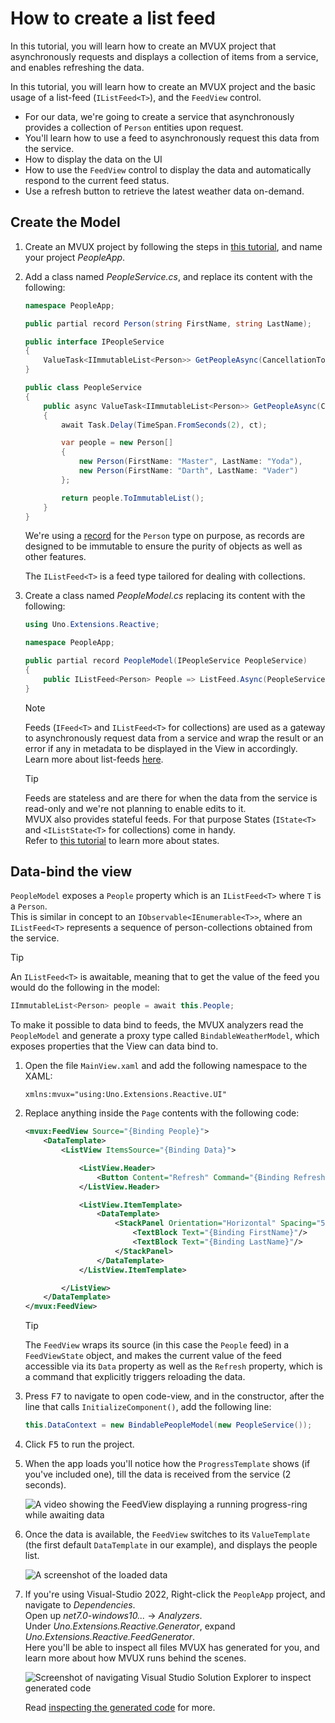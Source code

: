 ﻿---
uid: Overview.Mvux.HowToListFeed
---

# How to create a list feed

In this tutorial, you will learn how to create an MVUX project that asynchronously requests
and displays a collection of items from a service, and enables refreshing the data.

In this tutorial, you will learn how to create an MVUX project and the basic usage of a list-feed (`IListFeed<T>`), and the `FeedView` control.

 - For our data, we're going to create a service that asynchronously provides a collection of `Person` entities upon request.  
 - You'll learn how to use a feed to asynchronously request this data from the service.
 - How to display the data on the UI
 - How to use the `FeedView` control to display the data and automatically respond to the current feed status.
 - Use a refresh button to retrieve the latest weather data on-demand.

## Create the Model

1. Create an MVUX project by following the steps in [this tutorial](xref:Overview.Mvux.HowToMvuxProject), and name your project *PeopleApp*.

1. Add a class named *PeopleService.cs*, and replace its content with the following:

    ```csharp
    namespace PeopleApp;

    public partial record Person(string FirstName, string LastName);

    public interface IPeopleService
    {
        ValueTask<IImmutableList<Person>> GetPeopleAsync(CancellationToken ct);
    }

    public class PeopleService
    {
        public async ValueTask<IImmutableList<Person>> GetPeopleAsync(CancellationToken ct)
        {
            await Task.Delay(TimeSpan.FromSeconds(2), ct);

            var people = new Person[]
            {
                new Person(FirstName: "Master", LastName: "Yoda"),
                new Person(FirstName: "Darth", LastName: "Vader")
            };

            return people.ToImmutableList();
        }
    }
    ```

    We're using a [record](https://learn.microsoft.com/dotnet/csharp/language-reference/builtin-types/record) for the `Person` type on purpose, as records are designed to be immutable to ensure the purity of objects as well as other features.

    The `IListFeed<T>` is a feed type tailored for dealing with collections.

1. Create a class named *PeopleModel.cs* replacing its content with the following:

    ```csharp
    using Uno.Extensions.Reactive;
    
    namespace PeopleApp;
    
    public partial record PeopleModel(IPeopleService PeopleService)
    {
        public IListFeed<Person> People => ListFeed.Async(PeopleService.GetPeopleAsync);
    }
    ```

    > [!NOTE]  
    > Feeds (`IFeed<T>` and `IListFeed<T>` for collections) are used as a gateway to asynchronously request data from a service and wrap the result or an error if any in metadata to be displayed in the View in accordingly.  
    Learn more about list-feeds [here](xref:Overview.Mvux.HowToListFeed).

    > [!TIP]  
    > Feeds are stateless and are there for when the data from the service is read-only and we're not planning to enable edits to it.  
    MVUX also provides stateful feeds. For that purpose States (`IState<T>` and `<IListState<T>` for collections) come in handy.  
    Refer to [this tutorial](xref:Overview.Mvux.HowToSimpleState) to learn more about states.

## Data-bind the view

`PeopleModel` exposes a `People` property which is an `IListFeed<T>` where `T` is a `Person`.  
This is similar in concept to an `IObservable<IEnumerable<T>>`, where an `IListFeed<T>` represents a sequence of person-collections obtained from the service.

> [!TIP]  
> An `IListFeed<T>` is awaitable, meaning that to get the value of the feed you would do the following in the model:
>
> ```csharp
> IImmutableList<Person> people = await this.People;
> ```  

To make it possible to data bind to feeds, the MVUX analyzers read the `PeopleModel`
and generate a proxy type called `BindableWeatherModel`,
which exposes properties that the View can data bind to.
                                            
1. Open the file `MainView.xaml` and add the following namespace to the XAML:

    `xmlns:mvux="using:Uno.Extensions.Reactive.UI"`

1. Replace anything inside the `Page` contents with the following code:

    ```xml
    <mvux:FeedView Source="{Binding People}">
        <DataTemplate>
            <ListView ItemsSource="{Binding Data}">

                <ListView.Header>
                    <Button Content="Refresh" Command="{Binding Refresh}" />
                </ListView.Header>

                <ListView.ItemTemplate>
                    <DataTemplate>
                        <StackPanel Orientation="Horizontal" Spacing="5">
                            <TextBlock Text="{Binding FirstName}"/>
                            <TextBlock Text="{Binding LastName}"/>
                        </StackPanel>
                    </DataTemplate>
                </ListView.ItemTemplate>

            </ListView>
        </DataTemplate>
    </mvux:FeedView>
    ```

    > [!TIP]  
    > The `FeedView` wraps its source (in this case the `People` feed) in a `FeedViewState` object, and makes the current value of the feed accessible via its `Data` property as well as the `Refresh` property, which is a command that explicitly triggers reloading the data.

1. Press <kbd>F7</kbd> to navigate to open code-view, and in the constructor, after the line that calls `InitializeComponent()`, add the following line:

    ```csharp
    this.DataContext = new BindablePeopleModel(new PeopleService());
    ```

1. Click <kbd>F5</kbd> to run the project.

1. When the app loads you'll notice how the `ProgressTemplate` shows (if you've included one), till the data is received from the service (2 seconds).

    ![A video showing the FeedView displaying a running progress-ring while awaiting data](../Assets/SimpleFeed-3.gif)

1. Once the data is available, the `FeedView` switches to its `ValueTemplate` (the first default `DataTemplate` in our example), and displays the people list.

    ![A screenshot of the loaded data](../Assets/ListFeed-1.jpg)

1. If you're using Visual-Studio 2022, Right-click the `PeopleApp` project, and navigate to *Dependencies*.  
    Open up *net7.0-windows10...* → *Analyzers*.  
    Under *Uno.Extensions.Reactive.Generator*, expand *Uno.Extensions.Reactive.FeedGenerator*.  
    Here you'll be able to inspect all files MVUX has generated for you, and learn more about how MVUX runs behind the scenes.

    ![Screenshot of navigating Visual Studio Solution Explorer to inspect generated code](../Assets/InspectGeneratedCode.jpg)

    Read [inspecting the generated code](xref:Overview.Mvux.Advanced.InspectGeneratedCode) for more.
